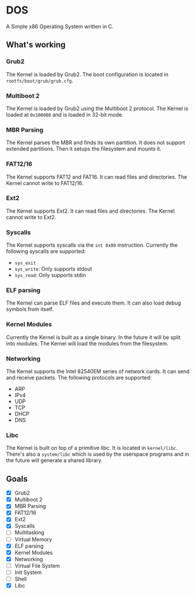 # DOS
A Simple x86 Operating System written in C.

## What's working
### Grub2
The Kernel is loaded by Grub2. The boot configuration is located in `rootfs/boot/grub/grub.cfg`.

### Multiboot 2
The Kernel is loaded by Grub2 using the Multiboot 2 protocol. The Kernel is loaded at `0x100000` and is loaded in 32-bit mode.

### MBR Parsing
The Kernel parses the MBR and finds its own partition. It does not support extended partitions. Then it setups the filesystem and mounts it.

### FAT12/16
The Kernel supports FAT12 and FAT16. It can read files and directories. The Kernel cannot write to FAT12/16.

### Ext2
The Kernel supports Ext2. It can read files and directories. The Kernel cannot write to Ext2.

### Syscalls
The Kernel supports syscalls via the `int 0x80` instruction. Currently the following syscalls are supported:
- `sys_exit`
- `sys_write`: Only supports stdout
- `sys_read`: Only supports stdin

### ELF parsing
The Kernel can parse ELF files and execute them. It can also load debug symbols from itself.

### Kernel Modules
Currently the Kernel is built as a single binary. In the future it will be split into modules. The Kernel will load the modules from the filesystem.

### Networking
The Kernel supports the Intel 82540EM series of network cards. It can send and receive packets. The following protocols are supported:
- ARP
- IPv4
- UDP
- TCP
- DHCP
- DNS

### Libc
The Kernel is built on top of a primitive libc. It is located in `kernel/libc`. There's also a `system/libc` which is used by the userspace programs and in the future will generate a shared library.

## Goals
- [x] Grub2
- [x] Multiboot 2
- [x] MBR Parsing
- [x] FAT12/16
- [x] Ext2
- [x] Syscalls
- [ ] Multitasking
- [ ] Virtual Memory
- [x] ELF parsing
- [x] Kernel Modules
- [x] Networking
- [ ] Virtual File System
- [ ] Init System
- [ ] Shell
- [x] Libc
